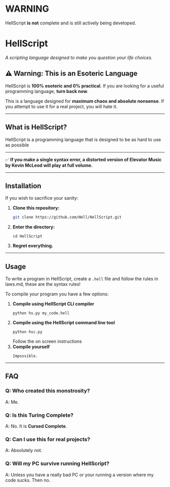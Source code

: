 # **WARNING**
HellScript **is not** complete and is still actively being developed.

# **HellScript**  
*A scripting language designed to make you question your life choices.*  

## **⚠️ Warning: This is an Esoteric Language**  
HellScript is **100% esoteric and 0% practical**. If you are looking for a useful programming language, **turn back now**.  

This is a language designed for **maximum chaos and absolute nonsense**. If you attempt to use it for a real project, you will hate it.

---

## **What is HellScript?**  
HellScript is a programming language that is designed to be as hard to use as possible

---

✅ **If you make a single syntax error, a distorted version of Elevator Music by Kevin McLeod will play at full volume.**  

---

## **Installation**  
If you wish to sacrifice your sanity:  
1. **Clone this repository:**  
   ```sh
   git clone https://github.com/Hell/HellScript.git
   ```  
2. **Enter the directory:**
   ```
   cd HellScript
   ```
2. **Regret everything.**  

---

## **Usage**  
To write a program in HellScript, create a `.hell` file and follow the rules in laws.md, these are the syntax rules!

To compile your program you have a few options:
1. **Compile using HellScript CLI compiler**
   ```
   python hs.py my_code.hell
   ```
2. **Compile using the HellScript command line tool**
   ```
   python hsc.py
   ```
   Follow the on screen instructions
3. **Compile yourself**
   ```
   Impossible.
   ```

---

## **FAQ**  
### **Q: Who created this monstrosity?**  
A: Me.

### **Q: Is this Turing Complete?**  
A: No. It is **Cursed Complete**.  

### **Q: Can I use this for real projects?**  
A: Absolutely not.

### **Q: Will my PC survive running HellScript?**  
A: Unless you have a really bad PC or your running a version where my code sucks. Then no.